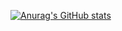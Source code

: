 [![Anurag's GitHub stats](https://github-readme-stats.vercel.app/api?username=aliaa80&theme=vision-friendly-dark&show_icons=true)](https://github.com/anuraghazra/github-readme-stats)
